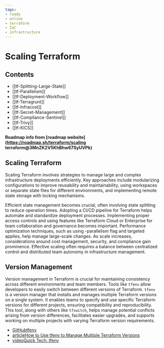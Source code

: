 ```yaml
---
tags:
- ready
- online
- terraform
- IaC
- infrastructure
---
```


# Scaling Terraform

## Contents

- [[tf-Splitting-Large-State]]
- [[tf-Parallelism]]
- [[tf-Deployment-Workflow]]
- [[tf-Terragrunt]]
- [[tf-Infracost]]
- [[tf-Secret-Management]]
- [[tf-Compliance-Sentinel]]
- [[tf-Trivy]]
- [[tf-KICS]]

__Roadmap info from [roadmap website](<https://roadmap.sh/terraform/scaling> terraform@3MnZK2V5KhBhw67SyUVPk)__

## Scaling Terraform

Scaling Terraform involves strategies to manage large and complex infrastructure deployments efficiently. Key approaches include modularizing configurations to improve reusability and maintainability, using workspaces or separate state files for different environments, and implementing remote state storage with locking mechanisms.

Efficient state management becomes crucial, often involving state splitting to reduce operation times. Adopting a CI/CD pipeline for Terraform helps automate and standardize deployment processes. Implementing proper access controls and using features like Terraform Cloud or Enterprise for team collaboration and governance becomes important. Performance optimization techniques, such as using -parallelism flag and targeted applies, help manage large-scale changes. As scale increases, considerations around cost management, security, and compliance gain prominence. Effective scaling often requires a balance between centralized control and distributed team autonomy in infrastructure management.

## Version Management

Version management in Terraform is crucial for maintaining consistency across different environments and team members. Tools like `tfenv` allow developers to easily switch between different versions of Terraform. `tfenv` is a version manager that installs and manages multiple Terraform versions on a single system. It enables teams to specify and use specific Terraform versions for different projects, ensuring compatibility and reproducibility. This tool, along with others like `tfswitch`, helps manage potential conflicts arising from version differences, facilitates easier upgrades, and supports working on multiple projects with varying Terraform version requirements.

- [GitHubtfenv](https://github.com/tfutils/tfenv)
- [articleHow to Use tfenv to Manage Multiple Terraform Versions](https://spacelift.io/blog/tfenv)
- [videoQuick Tech: tfenv](https://www.youtube.com/watch?v=Smk5PrRPQsU)
